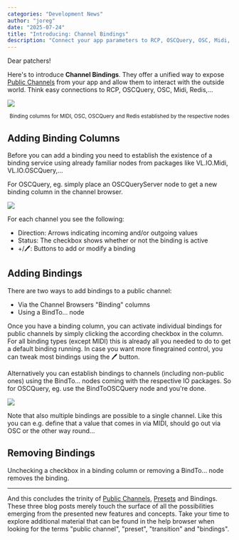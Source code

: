 ```yaml
---
categories: "Development News"
author: "joreg"
date: "2025-07-24"
title: "Introducing: Channel Bindings"
description: "Connect your app parameters to RCP, OSCQuery, OSC, Midi, Redis,..."
---
```


Dear patchers! 

Here's to introduce **Channel Bindings**. They offer a unified way to expose [Public Channels](../introducing-public-channels/index.md) from your app and allow them to interact with the outside world. Think easy connections to RCP, OSCQuery, OSC, Midi, Redis,...

![](binding-columns.png)
<center><small>Binding columns for MIDI, OSC, OSCQuery and Redis established by the respective nodes</small></center>

## Adding Binding Columns

Before you can add a binding you need to establish the existence of a binding service using already familiar nodes from packages like VL.IO.Midi, VL.IO.OSCQuery,...

For OSCQuery, eg. simply place an OSCQueryServer node to get a new binding column in the channel browser.

![](binding-column.png)

For each channel you see the following:
- Direction: Arrows indicating incoming and/or outgoing values
- Status: The checkbox shows whether or not the binding is active
- +/🖊: Buttons to add or modify a binding

## Adding Bindings
There are two ways to add bindings to a public channel:
- Via the Channel Browsers "Binding" columns
- Using a BindTo... node

Once you have a binding column, you can activate individual bindings for public channels by simply clicking the according checkbox in the column. For all binding types (except MIDI) this is already all you needed to do to get a default binding running. In case you want more finegrained control, you can tweak most bindings using the 🖊 button.

Alternatively you can establish bindings to channels (including non-public ones) using the BindTo... nodes coming with the respective IO packages. So for OSCQuery, eg. use the BindToOSCQuery node and you're done.

![](bindto-node.png)

Note that also multiple bindings are possible to a single channel. Like this you can e.g. define that a value that comes in via MIDI, should go out via OSC or the other way round...

## Removing Bindings
Unchecking a checkbox in a binding column or removing a BindTo... node removes the binding. 

---

And this concludes the trinity of [Public Channels](../introducing-public-channels/index.md), [Presets](../introducing-presets-and-transitions/index.md) and Bindings. These three blog posts merely touch the surface of all the possibilities emerging from the presented new features and concepts. Take your time to explore additional material that can be found in the help browser when looking for the terms "public channel", "preset", "transition" and "bindings". 
